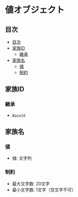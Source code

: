 # 値オブジェクト

## 目次
- [目次](#目次)
- [家族ID](#家族id)
  - [継承](#継承)
- [家族名](#家族名)
  - [値](#値)
  - [制約](#制約)

## 家族ID
### 継承
- `BaseId`

## 家族名
### 値
- 値: 文字列

### 制約
- 最大文字数: 20文字
- 最小文字数: 1文字（空文字不可）
